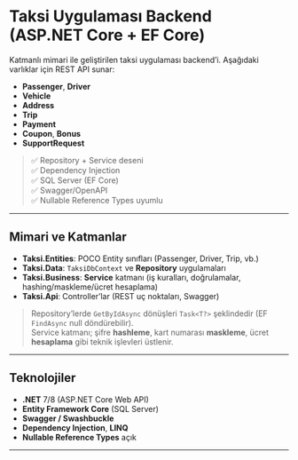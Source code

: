 # Taksi Uygulaması Backend (ASP.NET Core + EF Core)

Katmanlı mimari ile geliştirilen taksi uygulaması backend’i. Aşağıdaki varlıklar için REST API sunar:

- **Passenger**, **Driver**
- **Vehicle**
- **Address**
- **Trip**
- **Payment**
- **Coupon**, **Bonus**
- **SupportRequest**

> ✅ Repository + Service deseni  
> ✅ Dependency Injection  
> ✅ SQL Server (EF Core)  
> ✅ Swagger/OpenAPI  
> ✅ Nullable Reference Types uyumlu

---

## Mimari ve Katmanlar

- **Taksi.Entities**: POCO Entity sınıfları (Passenger, Driver, Trip, vb.)
- **Taksi.Data**: `TaksiDbContext` ve **Repository** uygulamaları
- **Taksi.Business**: **Service** katmanı (iş kuralları, doğrulamalar, hashing/maskleme/ücret hesaplama)
- **Taksi.Api**: Controller’lar (REST uç noktaları, Swagger)

> Repository’lerde `GetByIdAsync` dönüşleri `Task<T?>` şeklindedir (EF `FindAsync` null döndürebilir).  
> Service katmanı; şifre **hashleme**, kart numarası **maskleme**, ücret **hesaplama** gibi teknik işlevleri üstlenir.

---

## Teknolojiler

- **.NET** 7/8 (ASP.NET Core Web API)
- **Entity Framework Core** (SQL Server)
- **Swagger / Swashbuckle**
- **Dependency Injection**, **LINQ**
- **Nullable Reference Types** açık

---
